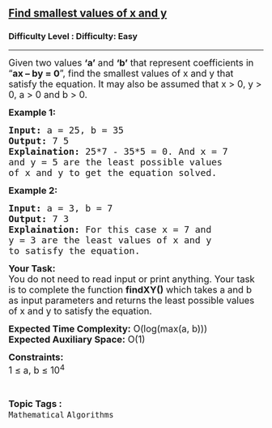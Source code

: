 <h2><a href="https://www.geeksforgeeks.org/problems/find-smallest-values-of-x-and-y-such-that-ax-by-01433/1?page=6&status=unsolved&sortBy=accuracy">Find smallest values of x and y</a></h2><h3>Difficulty Level : Difficulty: Easy</h3><hr><div class="problems_problem_content__Xm_eO"><p><span style="font-size:18px">Given two values <strong>‘a’</strong> and <strong>‘b’</strong> that represent coefficients in “<strong>ax – by = 0</strong>”, find the smallest values of x and y that satisfy the equation. It may also be assumed that x &gt; 0, y &gt; 0, a &gt; 0 and b &gt; 0.</span></p>

<p><strong><span style="font-size:18px">Example 1:</span></strong></p>

<pre><span style="font-size:18px"><strong>Input:</strong> a = 25, b = 35
<strong>Output:</strong> 7 5
<strong>Explaination:</strong> 25*7 - 35*5 = 0. And x = 7 
and y = 5 are the least possible values 
of x and y to get the equation solved.</span></pre>

<p><strong><span style="font-size:18px">Example 2:</span></strong></p>

<pre><span style="font-size:18px"><strong>Input:</strong> a = 3, b = 7
<strong>Output:</strong> 7 3
<strong>Explaination:</strong> For this case x = 7 and 
y = 3 are the least values of x and y 
to satisfy the equation.</span></pre>

<p><span style="font-size:18px"><strong>Your Task:</strong><br>
You do not need to read input or print anything. Your task is to complete the function <strong>findXY()</strong> which takes a and b as input parameters and returns the least possible values of x and y to satisfy the equation.</span></p>

<p><span style="font-size:18px"><strong>Expected Time Complexity:</strong> O(log(max(a, b)))<br>
<strong>Expected Auxiliary Space:</strong> O(1)</span></p>

<p><span style="font-size:18px"><strong>Constraints:</strong><br>
1 ≤ a, b ≤ 10<sup>4</sup></span></p>
</div><br><p><span style=font-size:18px><strong>Topic Tags : </strong><br><code>Mathematical</code>&nbsp;<code>Algorithms</code>&nbsp;